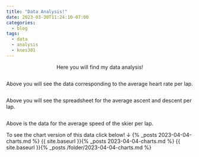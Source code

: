 ```yaml
---
title: "Data Analysis!"
date: 2023-03-30T11:24:10-07:00
categories:
  - blog
tags:
  - data
  - analysis
  - knes381
---
```


<p div align="center"> Here you will find my data analysis! <p>
  
<p>
<img src="{{ site.url }}{{site.baseurl }}/assets/images/excelHR.jpg" alt="">
<p>
 
<p>
Above you will see the data corresponding to the average heart rate per lap.
<p>
  
<p>
<img src="{{ site.url }}{{site.baseurl }}/assets/images/excelAD.jpg" alt="">
<p>
  
<p>
Above you will see the spreadsheet for the average ascent and descent per lap. 
<p>
  
<p>
<img src="{{ site.url }}{{site.baseurl }}/assets/images/excelAS.jpg" alt="">
<p>
  
<p>
Above is the data for the average speed of the skier per lap.
<p>
  
<p>
To see the chart version of this data click below! ↓
{% _posts 2023-04-04-charts.md %}
{{ site.baseurl }}{% _posts 2023-04-04-charts.md %}
{{ site.baseurl }}{% _posts /folder/2023-04-04-charts.md %}
<p>
